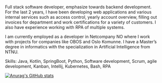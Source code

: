 Full stack software developer, emphasize towards backend development. For the last 2 years, I have been developing web applications and various internal services such as access control, yearly account overview, filling out invoices for department and work certifications for a variety of customers. I also have experience working with RPA of multiple systems.

I am currently employed as a developer in Netcompany NO where I work with projects for companies like OBOS and Oslo Komunne. I have a Master’s degree in informatics with the specialization in Artificial Intelligence from NTNU.

Skills: Java, Kotlin, SpringBoot, Python, Software development, Scrum, agile development, Kanban, Intellij, Kubernetes, Bash, RPA



[![Anurag's GitHub stats](https://github-readme-stats.vercel.app/api?username=hakonbockman)](https://github.com/anuraghazra/github-readme-stats&count_private=true&theme=radical)



<!--
**hakonbockman/hakonbockman** is a ✨ _special_ ✨ repository because its `README.md` (this file) appears on your GitHub profile.

Here are some ideas to get you started:

- 🔭 I’m currently working on ...
- 🌱 I’m currently learning ...
- 👯 I’m looking to collaborate on ...
- 🤔 I’m looking for help with ...
- 💬 Ask me about ...
- 📫 How to reach me: ...
- 😄 Pronouns: ...
- ⚡ Fun fact: ...
-->
